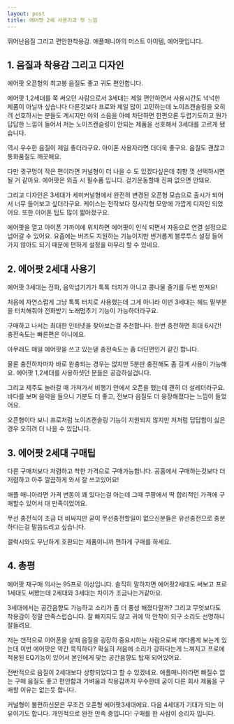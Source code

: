 ```yaml
---
layout: post
title: 에어팟 2세 사용기과 첫 느낌
---
```


뛰어난음질 그리고 편안한착용감. 애플매니아의 머스트 아이템, 에어팟입니다.



<h2>1. 음질과 착용감 그리고 디자인</h2>
에어팟 오픈형의 최고봉 음질도 좋고 귀도 편안합니다.

에어팟 1,2세대를 쭉 써오던 사람으로서 3세대는 제일 편안하면서 사용시간도 넉넉한 제품이 아닐까 싶습니다 다른것보다 프로와 제일 많이 고민하는데 노이즈캔슬링을 오히려 선호하시는 분들도 계시지만 야외 소음을 아예 차단하면 한편으론 두렵기도하고 뭔가 답답한 느낌이 들어서 저는 노이즈캔슬링이 안되는 제품을 선호해서 3세대를 고르게 됐습니다. 

역시 우수한 음질이 제일 좋더라구요.
아이폰 사용자라면 더더욱 좋구요. 음질도 괜찮고 통화품질도 깨끗해요.

다만 귓구멍이 작은 편이라면 커널형이 더 나을 수 도 있겠다싶은데 취향 껏 선택하시면 될 거 같아요.
에어팟은 외출 시 필수품 입니다. 걷기운동할때 진짜 없으면 안돼요.

그리고 디자인은 3세대가 세미커널형에서 완전히 변경된 오픈형 모습으로 출시가 되어서 너무 들어보고 싶더라구요.
케이스는 전작보다 정사각형 모양에 가깝게 디자인 되었어요. 
또한 이어폰 팁도 많이 짧아졌구요.

에어팟을 열고 아이폰 가까이에 위치하면 에어팟이 인식 되면서 자동으로 연결 설정으로 넘어갈 수 있어요.
요즘에는 버즈도 지원하는 기능이지만 번거롭게 블루투스 설정 들어가지 않아도 되기 때문에 편하게 설정을 마무리 할 수 있네요.




<h2>2. 에어팟 2세대 사용기</h2>
에어팟 3세대는 전화, 음악넘기기가 톡톡 터치가 아니고 콩나물 줄기를 두번 만져요!

처음에 자연스럽게 그냥 톡톡 터치로 사용했는데 그게 아니라 이번 3세대는 헤드 밑부분을 터치해줘야 전화받기 노래멈추기 기능이 가능하더라구요.

구매하고 나서는 최대한 인터넷을 찾아보는걸 추천합니다.
한번 충전하면 최대 6시간! 충전속도는 빠른편은 아니에요.

아무래도 매일 에어팟을 쓰고 있는덷 충전속도는 좀 더딘편인거 같긴 합니다.

물론 충전하자마자 바로 완충되는 경우는 없지만 5분만 충전해도 좀 길게 사용이 가능해요.
에어팟 1,2세대를 사용하셧던 분들은 공감하실겁니다.

그리고 제주도 놀러갈 때 가져가서 비행기 안에서 오픈을 했는데 괜히 더 설레더라구요.
바다를 보며 음악을 들으니 기분도 더 좋고, 전보다 음질도 더 웅장해졌다는 느낌이 들었어요.

오픈형이다 보니 프로처럼 노이즈캔슬링 기능이 지원되지 않지만 저처럼 답답함이 싫은 경우 오히려 더 나을 수 있답니다.



<h2>3. 에어팟 2세대 구매팁</h2>
다른 구매처보다 저렴하고 착한 가격으로 구매가능합니다.
공홈에서 구매하는것보다 더 저렴하고 아주 깔끔하게 와서 잘 쓰고있어요!

애플 매니아라면 가격 변동이 꽤 있다는걸 아는데 그때 쿠팡에서 딱 합리적인 가격에 구매할수 있어서 대 만족이었어요.

무선 충전식이 조금 더 비싸지만 굳이 무선충전할일이 없으신분들은 유선충전으로 충분하다는걸 말씀드리고 싶습니다.

갤럭시와도 무난하게 호환되는 제품이니까 편하게 구매를 하세요.



<h2>4. 총평</h2>
에어팟 재구매 의사는 95프로 이상입니다.
솔직히 말하자면 에어팟2세대도 써보고 프로1세대도 써봤는데 2세대와 3세대는 차이가 조금나는거같아요.

3세대에서는 공간음향도 가능하고 소리가 좀 더 풍성 해졌다랄까? 그리고 무엇보다도 착용감이 정말 만족스럽습니다.
잘 빠지지도 않고 귀에 딱 안착이 되구 소리도 선명하니 잘들려요.

저는 갠적으로 이어폰을 살때 음질을 굉장히 중요시하는 사람으로써 까다롭게 보는게 있는데 이번 에어팟은 약간 묵직하다? 확실히 저음에 소리가 강하다는게 느껴지고 프로에 적용된 EQ기능이 있어서 본인에게 맞는 공간음향도 탑재 되어있어요.

전반적으로 음질이 2세대보다 상향되었다고 할 수 있겠네요.
애플매니아라면 빠질수 없는 구매 음질도 좋고 편안함과 가벼움과 착용감까지 우수한데 굳이 다른 회사 제품을 구매할 이유는 없는듯 합니다.

커널형이 불편하신분은 무조건 오픈형 에어팟3세대에요. 다음 4세대가 기대가 되는 이유이기도 합니다.
개인적으로 완전 만족 중입니다! 구매를 한 사람이 승리자 입니다.